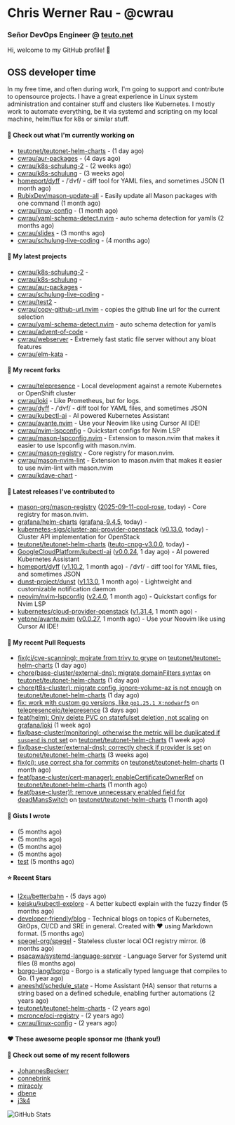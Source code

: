 # Chris Werner Rau - @cwrau
### Señor DevOps Engineer @ [teuto.net](https://teuto.net)

Hi, welcome to my GitHub profile! 👋

## OSS developer time
In my free time, and often during work, I'm going to support and contribute to opensource projects. I have a great experience in Linux system administration and container stuff and clusters like Kubernetes. I mostly work to automate everything, be it via systemd and scripting on my local machine, helm/flux for k8s or similar stuff.

#### 👷 Check out what I'm currently working on

- [teutonet/teutonet-helm-charts](https://github.com/teutonet/teutonet-helm-charts) -  (1 day ago)
- [cwrau/aur-packages](https://github.com/cwrau/aur-packages) -  (4 days ago)
- [cwrau/k8s-schulung-2](https://github.com/cwrau/k8s-schulung-2) -  (2 weeks ago)
- [cwrau/k8s-schulung](https://github.com/cwrau/k8s-schulung) -  (3 weeks ago)
- [homeport/dyff](https://github.com/homeport/dyff) - /ˈdʏf/ - diff tool for YAML files, and sometimes JSON (1 month ago)
- [RubixDev/mason-update-all](https://github.com/RubixDev/mason-update-all) - Easily update all Mason packages with one command (1 month ago)
- [cwrau/linux-config](https://github.com/cwrau/linux-config) -  (1 month ago)
- [cwrau/yaml-schema-detect.nvim](https://github.com/cwrau/yaml-schema-detect.nvim) - auto schema detection for yamlls (2 months ago)
- [cwrau/slides](https://github.com/cwrau/slides) -  (3 months ago)
- [cwrau/schulung-live-coding](https://github.com/cwrau/schulung-live-coding) -  (4 months ago)

#### 🌱 My latest projects

- [cwrau/k8s-schulung-2](https://github.com/cwrau/k8s-schulung-2) - 
- [cwrau/k8s-schulung](https://github.com/cwrau/k8s-schulung) - 
- [cwrau/aur-packages](https://github.com/cwrau/aur-packages) - 
- [cwrau/schulung-live-coding](https://github.com/cwrau/schulung-live-coding) - 
- [cwrau/test2](https://github.com/cwrau/test2) - 
- [cwrau/copy-github-url.nvim](https://github.com/cwrau/copy-github-url.nvim) - copies the github line url for the current selection
- [cwrau/yaml-schema-detect.nvim](https://github.com/cwrau/yaml-schema-detect.nvim) - auto schema detection for yamlls
- [cwrau/advent-of-code](https://github.com/cwrau/advent-of-code) - 
- [cwrau/webserver](https://github.com/cwrau/webserver) - Extremely fast static file server without any bloat features
- [cwrau/elm-kata](https://github.com/cwrau/elm-kata) - 

#### 🍴 My recent forks

- [cwrau/telepresence](https://github.com/cwrau/telepresence) - Local development against a remote Kubernetes or OpenShift cluster
- [cwrau/loki](https://github.com/cwrau/loki) - Like Prometheus, but for logs.
- [cwrau/dyff](https://github.com/cwrau/dyff) - /ˈdʏf/ - diff tool for YAML files, and sometimes JSON
- [cwrau/kubectl-ai](https://github.com/cwrau/kubectl-ai) - AI powered Kubernetes Assistant
- [cwrau/avante.nvim](https://github.com/cwrau/avante.nvim) - Use your Neovim like using Cursor AI IDE!
- [cwrau/nvim-lspconfig](https://github.com/cwrau/nvim-lspconfig) - Quickstart configs for Nvim LSP
- [cwrau/mason-lspconfig.nvim](https://github.com/cwrau/mason-lspconfig.nvim) - Extension to mason.nvim that makes it easier to use lspconfig with mason.nvim.
- [cwrau/mason-registry](https://github.com/cwrau/mason-registry) - Core registry for mason.nvim.
- [cwrau/mason-nvim-lint](https://github.com/cwrau/mason-nvim-lint) - Extension to mason.nvim that makes it easier to use nvim-lint with mason.nvim
- [cwrau/kdave-chart](https://github.com/cwrau/kdave-chart) - 

#### 🔭 Latest releases I've contributed to

- [mason-org/mason-registry](https://github.com/mason-org/mason-registry) ([2025-09-11-cool-rose](https://github.com/mason-org/mason-registry/releases/tag/2025-09-11-cool-rose), today) - Core registry for mason.nvim.
- [grafana/helm-charts](https://github.com/grafana/helm-charts) ([grafana-9.4.5](https://github.com/grafana/helm-charts/releases/tag/grafana-9.4.5), today) - 
- [kubernetes-sigs/cluster-api-provider-openstack](https://github.com/kubernetes-sigs/cluster-api-provider-openstack) ([v0.13.0](https://github.com/kubernetes-sigs/cluster-api-provider-openstack/releases/tag/v0.13.0), today) - Cluster API implementation for OpenStack
- [teutonet/teutonet-helm-charts](https://github.com/teutonet/teutonet-helm-charts) ([teuto-cnpg-v3.0.0](https://github.com/teutonet/teutonet-helm-charts/releases/tag/teuto-cnpg-v3.0.0), today) - 
- [GoogleCloudPlatform/kubectl-ai](https://github.com/GoogleCloudPlatform/kubectl-ai) ([v0.0.24](https://github.com/GoogleCloudPlatform/kubectl-ai/releases/tag/v0.0.24), 1 day ago) - AI powered Kubernetes Assistant
- [homeport/dyff](https://github.com/homeport/dyff) ([v1.10.2](https://github.com/homeport/dyff/releases/tag/v1.10.2), 1 month ago) - /ˈdʏf/ - diff tool for YAML files, and sometimes JSON
- [dunst-project/dunst](https://github.com/dunst-project/dunst) ([v1.13.0](https://github.com/dunst-project/dunst/releases/tag/v1.13.0), 1 month ago) - Lightweight and customizable notification daemon
- [neovim/nvim-lspconfig](https://github.com/neovim/nvim-lspconfig) ([v2.4.0](https://github.com/neovim/nvim-lspconfig/releases/tag/v2.4.0), 1 month ago) - Quickstart configs for Nvim LSP
- [kubernetes/cloud-provider-openstack](https://github.com/kubernetes/cloud-provider-openstack) ([v1.31.4](https://github.com/kubernetes/cloud-provider-openstack/releases/tag/v1.31.4), 1 month ago) - 
- [yetone/avante.nvim](https://github.com/yetone/avante.nvim) ([v0.0.27](https://github.com/yetone/avante.nvim/releases/tag/v0.0.27), 1 month ago) - Use your Neovim like using Cursor AI IDE!

#### 🔨 My recent Pull Requests

- [fix(ci/cve-scanning): mgirate from trivy to grype](https://github.com/teutonet/teutonet-helm-charts/pull/1682) on [teutonet/teutonet-helm-charts](https://github.com/teutonet/teutonet-helm-charts) (1 day ago)
- [chore(base-cluster/external-dns): migrate domainFilters syntax](https://github.com/teutonet/teutonet-helm-charts/pull/1681) on [teutonet/teutonet-helm-charts](https://github.com/teutonet/teutonet-helm-charts) (1 day ago)
- [chore(t8s-cluster): migrate config, ignore-volume-az is not enough](https://github.com/teutonet/teutonet-helm-charts/pull/1679) on [teutonet/teutonet-helm-charts](https://github.com/teutonet/teutonet-helm-charts) (1 day ago)
- [fix: work with custom go versions, like `go1.25.1 X:nodwarf5`](https://github.com/telepresenceio/telepresence/pull/3961) on [telepresenceio/telepresence](https://github.com/telepresenceio/telepresence) (3 days ago)
- [feat(helm): Only delete PVC on statefulset deletion, not scaling](https://github.com/grafana/loki/pull/19097) on [grafana/loki](https://github.com/grafana/loki) (1 week ago)
- [fix(base-cluster/monitoring): otherwise the metric will be duplicated if `suspend` is not set](https://github.com/teutonet/teutonet-helm-charts/pull/1661) on [teutonet/teutonet-helm-charts](https://github.com/teutonet/teutonet-helm-charts) (1 week ago)
- [fix(base-cluster/external-dns): correctly check if provider is set](https://github.com/teutonet/teutonet-helm-charts/pull/1658) on [teutonet/teutonet-helm-charts](https://github.com/teutonet/teutonet-helm-charts) (3 weeks ago)
- [fix(ci): use correct sha for commits](https://github.com/teutonet/teutonet-helm-charts/pull/1654) on [teutonet/teutonet-helm-charts](https://github.com/teutonet/teutonet-helm-charts) (1 month ago)
- [feat(base-cluster/cert-manager): enableCertificateOwnerRef](https://github.com/teutonet/teutonet-helm-charts/pull/1653) on [teutonet/teutonet-helm-charts](https://github.com/teutonet/teutonet-helm-charts) (1 month ago)
- [feat(base-cluster)!: remove unnecessary enabled field for deadMansSwitch](https://github.com/teutonet/teutonet-helm-charts/pull/1652) on [teutonet/teutonet-helm-charts](https://github.com/teutonet/teutonet-helm-charts) (1 month ago)

#### 📓 Gists I wrote

- [](https://gist.github.com/85c73a60676b98638dc9789155cef9b3) (5 months ago)
- [](https://gist.github.com/69a382004ce7326d792ff10d6c26e553) (5 months ago)
- [](https://gist.github.com/f0bf8a208067c4bce5e8731c4caf5adc) (5 months ago)
- [](https://gist.github.com/997058533974174c5317135b3a4f0329) (5 months ago)
- [test](https://gist.github.com/3caaaa92ab8f3dc19895ff1a54c3fd54) (5 months ago)

#### ⭐ Recent Stars

- [l2xu/betterbahn](https://github.com/l2xu/betterbahn) -  (5 days ago)
- [keisku/kubectl-explore](https://github.com/keisku/kubectl-explore) - A better kubectl explain with the fuzzy finder (5 months ago)
- [developer-friendly/blog](https://github.com/developer-friendly/blog) - Technical blogs on topics of Kubernetes, GitOps, CI/CD and SRE in general. Created with ❤️ using Markdown format. (5 months ago)
- [spegel-org/spegel](https://github.com/spegel-org/spegel) - Stateless cluster local OCI registry mirror. (6 months ago)
- [psacawa/systemd-language-server](https://github.com/psacawa/systemd-language-server) - Language Server for Systemd unit files (8 months ago)
- [borgo-lang/borgo](https://github.com/borgo-lang/borgo) - Borgo is a statically typed language that compiles to Go. (1 year ago)
- [aneeshd/schedule_state](https://github.com/aneeshd/schedule_state) - Home Assistant (HA) sensor that returns a string based on a defined schedule, enabling further automations (2 years ago)
- [teutonet/teutonet-helm-charts](https://github.com/teutonet/teutonet-helm-charts) -  (2 years ago)
- [mcronce/oci-registry](https://github.com/mcronce/oci-registry) -  (2 years ago)
- [cwrau/linux-config](https://github.com/cwrau/linux-config) -  (2 years ago)

#### ❤️ These awesome people sponsor me (thank you!)


#### 👯 Check out some of my recent followers

- [JohannesBeckerr](https://github.com/JohannesBeckerr)
- [connebrink](https://github.com/connebrink)
- [miracoly](https://github.com/miracoly)
- [dbene](https://github.com/dbene)
- [j3k4](https://github.com/j3k4)

![GitHub Stats](https://github-readme-stats.vercel.app/api?username=cwrau&count_private=false&theme=tokyonight&show_icons=true)
